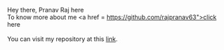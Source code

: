 Hey there, Pranav Raj here <br>
To know more about me <a href = https://github.com/rajpranav63">click here</a> <br> <br>
You can visit my repository at this <a href = "https://github.com/rajpranav63/GoGit">link</a>.